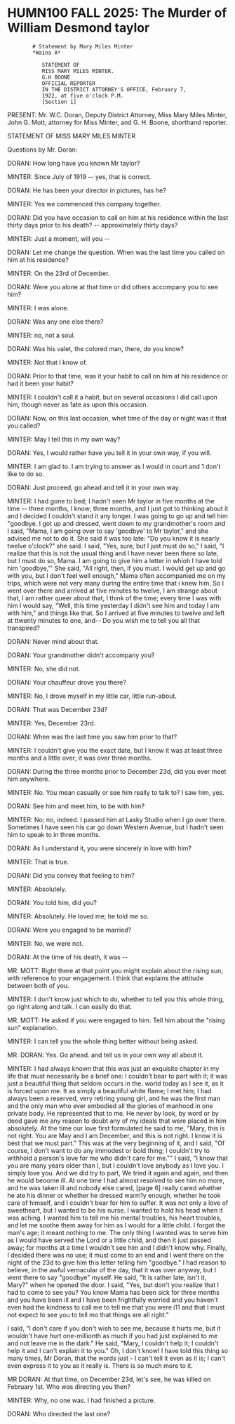 
   # HUMN100 FALL 2025: The Murder of William Desmond taylor
   
      
         
            # Statement by Mary Miles Minter
            *Waina A*
            
               STATEMENT OF 
               MISS MARY MILES MINTER.
               G.H BOONE
               OFFICIAL REPORTER
               IN THE DISTRICT ATTORNEY'S OFFICE, February 7, 
               1922, at five o'clock P.M. 
               [Section 1] 
               
               PRESENT: Mr. W.C. Doran, Deputy District Attorney, 
               Miss Mary Miles Minter, John G. Mott, attorney for Miss 
               Minter, and G. H. Boone, shorthand reporter.
               
               STATEMENT OF MISS MARY MILES MINTER
               
               Questions by Mr. Doran: 
               
               DORAN:  How long have you known Mr taylor? 
               
               MINTER:  Since July of 1919 -- yes, that is correct. 
               
               DORAN:  He has been your director in pictures, has he? 
               
               MINTER:  Yes we commenced this company together. 
               
               DORAN:  Did you have occasion to call on him at his residence within  the last thirty days prior to his death? -- approximately   thirty days? 
               
               MINTER:  Just a moment, will you --
               
               DORAN:  Let me change the question. When was the last time you called on him at his residence? 
               
               MINTER:  On the 23rd of December.
               
               DORAN:  Were you alone at that time or did others accompany you to see him? 
               
               MINTER:  I was alone. 
               
               DORAN:  Was any one else there?
               
               MINTER:  no, not a soul. 
               
               DORAN:  Was his valet, the colored man, there, do you know?
               
               MINTER:  Not that I know of. 
               
               DORAN:  Prior to that time, was it your habit to call on him at his residence or had it been your habit?
               
               MINTER:  I couldn't call it a habit, but on several occasions I did call upon him, though never as·1ate as upon this occasion.
               
               DORAN:  Now, on this last occasion, whet time of the day or night was it that you called? 
               
               MINTER:  May l tell this in my own way? 
               
               DORAN:  Yes, I would rather have you tell it in your own way, if you will.
               
               MINTER:  I am glad to. I am trying to answer as I would in court and 1 don't like to do so. 
               
               DORAN:  Just proceed, go ahead and tell it in your own way.
               
               MINTER:  I had gone to bed; I hadn't seen Mr taylor in five months at the time -- three months, I know; three months, and I just got to thinking about it and I decided I couldn't stand it any longer. I was going to go up and tell him "goodbye. I got up and dressed, went down to my grandmother's room and I said, "Mama, I am going over to say 'goodbye' to Mr taylor," and she advised me not to do it. She said it was too late: "Do you know it is nearly 
               twelve o'clock?" she said. I said, "Yes, sure, but I just must do so," I said, "I realize that this is not the usual thing and I have never been there so late, but I must do so, Mama. I am going to give him a letter in whioh I have told him 'goodbye,"' She said, "All right, then, if you must. I would get up and go with you, but I don't feel well enough," Mama often accompanied me on my trips, which were not very many during the entire time that  i knew him. So I went over there and arrived at five minutes to twelve, I am strange about that, I am rather queer about that, I think of the time; every time I was with him I would say, "Well, this time yesterday I didn't see him and today I am with him," and things like that. So I arrived at five minutes to twelve and left at ttwenty minutes to one, and-- Do you wish me to tell you all that transpired?
               
               DORAN:  Never mind about that.    
               
               DORAN:  Your grandmother didn't accompany you? 
               
               MINTER:  No, she did not. 
               
               DORAN:  Your chauffeur drove you there? 
               
               MINTER:  No, I drove myself in my little car, little run-about.
               
               DORAN:  That was December 23d? 
               
               MINTER:  Yes, December 23rd.
               
               DORAN:  When was the last time you saw him prior to that? 
               
               MINTER:  I couldn't give you the exact date, but I know it was at least three months and a little over; it was over three months. 
               
               DORAN:  During the three months prior to December 23d, did you ever meet him anywhere.
               
               MINTER:  No. You mean casually or see him really to talk to? I saw him, yes. 
               
               DORAN:  See him and meet him, to be with him? 
               
               MINTER:  No; no, indeed. I passed him at  Lasky Studio  when I go over there. Sometimes I have seen his car go down  Western Avenue, but I hadn't seen him to speak to in three months.
               
               DORAN:  As I understand it, you were sincerely in love with him?
               
               MINTER:  That is true.
               
               DORAN:  Did you convey that feeling to him?
               
               MINTER:  Absolutely.
               
               DORAN:  You told him, did you?
               
               MINTER:  Absolutely. He loved me; he told me so.
               
               DORAN:  Were you engaged to be married?
               
               MINTER:  No, we were not.
               
               DORAN:  At the time of his death, it was --
               
               MR. MOTT: Right there at that point you might explain about the rising sun, with reference to your engagement. I think that explains the attitude between both of you. 
               
               MINTER:  I don't know just which to do, whether to tell you this whole thing, go right along and talk. I can easily do that. 
               
               MR. MOTT: He asked if you were engaged to him. Tell him about the "rising sun" explanation. 
               
               MINTER:  I can tell you the whole thing better without being asked.
               
               MR. DORAN:  Yes. Go ahead. and tell us in your own way all about it.
               
               MINTER:  I had always known that this was just an exquisite chapter in my life that must necessarily be a brief one: I couldn't bear to part with it; it was just a beautiful thing that seldom occurs in the. world today as I see it, as it is forced upon me. It as simply a beautiful white flame; I met him; I had always been a reserved, very retiring young girl, and he was the first man and the only man who ever embodied all the glories of manhood in one private body. He represented that to me. He never by look, by word or by deed gave me any reason to doubt any of my ideals that were placed in him absolutely. At the time our love first formulated he said to me, "Mary, this is not right. You are May and I am December, and this is not right. I know it is best that we must part." This was at the very beginning of it, and I said, "Of course, I don't want to do any immodest or bold thing; I couldn't try to withhold a person's love for me who didn't care for me."" I said, "I know that you are many years older than I, but I couldn't love anybody as I love you. I simply love you. And we did try to part, We tried it again and again, and then he would beoome ill. At one time I had almost resolved to see him no more, and he was taken ill and nobody else cared, [page 6] really cared whether he ate his dinner or whether he dressed warm1y enough, whether he took care of himself, and I couldn't bear for him to suffer. It was not only a love of sweetheart, but I wanted to be his nurse. I wanted to hold his head when it was aching. I wanted him to tell me his mental troubles, his heart troubles, and let me soothe them away for him as I would for a little child. I forgot the man's age; it meant nothing to me. The only thing I wanted was to serve him as I would have served the Lord or a little child, and then it just passed away; for months at a time I wouldn't see him and I didn't know why. Finally, I decided there was no use; it must come to an end and I went there on the night of the 23d to give him this letter telling him "goodbye." I had reason to believe, in the awful vernacular of the day, that it was over anyway, but I went there to say "goodbye" myself. He said, "It is rather late, isn't it, Mary?" when he opened the door. I said, "Yes, but don't you realize that I had to come to see you? You know Mama has been sick for three months and you have been ill and I have been frightfully worried and you haven't even had the kindness to call me to tell me that you were i11 and that I must not expect to see you to tell mo that things are all right." 
               
               I said, "I don't care if you don't wish to see me, because it hurts me, but it wouldn't have hurt one-millionth as much if you had just explained to me and not leave me in the dark." He said, "Mary, I couldn't help it; I couldn't help it and I can't explain it to you."
               Oh, I don't know! I have told this thing so many times, Mr Doran, that the words just - I can't tell it even as it is; I can't even express it to you as it really is. There is so much more to it.
               
               MR DORAN:   At that time, on December 23d, let's see, he was killed on February 1st. Who was directing you then? 
               
               MINTER:  Why, no one was. I had finished a picture.
               
               DORAN:  Who directed the last one?
         
      
   
